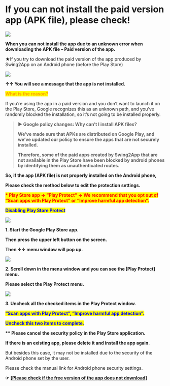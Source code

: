 # If you can not install the paid version app (APK file), please check!

![](https://support.swing2app.com/wp-content/uploads/2018/10/apk3.png)

**When you can not install the app due to an unknown error when downloading the APK file – Paid version of the app.**

★If you try to download the paid version of the app produced by Swing2App on an Android phone (before the Play Store)

![](https://support.swing2app.com/wp-content/uploads/2018/10/%EC%98%81%EB%AC%B8\_%EC%95%B1%EB%AF%B8%EC%84%A4%EC%B9%98.png)

**↑↑ You will see a message that the app is not installed.**

<mark style="color:orange;">**What is the reason?**</mark>

If you’re using the app in a paid version and you don’t want to launch it on the Play Store, Google recognizes this as an unknown path, and you’ve randomly blocked the installation, so it’s not going to be installed properly.

> **▶ Google policy changes: Why can’t I install APK files?**
>
> **We’ve made sure that APKs are distributed on Google Play, and we’ve updated our policy to ensure the apps that are not securely installed.**
>
> **Therefore, some of the paid apps created by Swing2App that are not available in the Play Store have been blocked by android phones by identifying them as unauthenticated routes.**

**So, if the app (APK file) is not properly installed on the Android phone,**

**Please check the method below to edit the protection settings.**

<mark style="color:red;">**\* Play Store app → “Play Protect” → We recommend that you opt out of “Scan apps with Play Protect” or “Improve harmful app detection“.**</mark>

<mark style="color:blue;">**Disabling Play Store Protect**</mark>

![](https://support.swing2app.com/wp-content/uploads/2018/10/Picture6.png)

**1. Start the Google Play Store app.**

**Then press the upper left button on the screen.**

**Then ↓↓ menu window will pop up.**

![](https://support.swing2app.com/wp-content/uploads/2018/10/Picture7.png)

**2. Scroll down in the menu window and you can see the \[Play Protect] menu.**

**Please select the Play Protect menu.**

![](https://support.swing2app.com/wp-content/uploads/2018/10/Picture8.png)

**3. Uncheck all the checked items in the Play Protect window.**

<mark style="color:blue;">**“Scan apps with Play Protect”, “Improve harmful app detection”.**</mark>

<mark style="color:blue;">**Uncheck this two items to complete.**</mark>

**\*\* Please cancel the security policy in the Play Store application.**

**If there is an existing app, please delete it and install the app again.**

But besides this case, it may not be installed due to the security of the Android phone set by the user.

Please check the manual link for Android phone security settings.

**☞** [**\[Please check if the free version of the app does not download\]**](not-install1.md)
